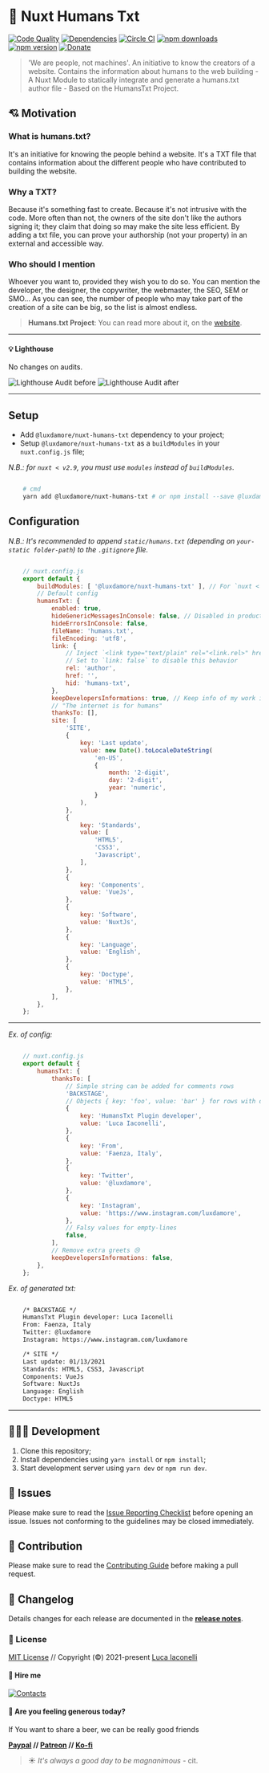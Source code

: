 # 🔌 Nuxt Humans Txt

[![Code Quality][quality-src]][quality-href]
[![Dependencies][dependencies-src]][dependencies-href]
[![Circle CI][circle-ci-src]][circle-ci-href]
[![npm downloads][npm-downloads-src]][npm-downloads-href]
[![npm version][npm-version-src]][npm-version-href]
[![Donate][paypal-donate-src]][paypal-donate-href]

[quality-src]: https://img.shields.io/badge/code%20quality-A-informational?style=flat
[quality-href]: https://luxdamore.github.io/nuxt-humans-txt/

[dependencies-src]: https://img.shields.io/badge/dependencies-up%20to%20date-darkgreen.svg?style=flat
[dependencies-href]: https://npmjs.com/package/@luxdamore/nuxt-humans-txt

[circle-ci-src]: https://img.shields.io/circleci/project/github/LuXDAmore/nuxt-humans-txt.svg?style=flat&color=darkgreen
[circle-ci-href]: https://circleci.com/gh/LuXDAmore/nuxt-humans-txt

[npm-downloads-src]: https://img.shields.io/npm/dt/@luxdamore/nuxt-humans-txt.svg?style=flat&color=orange
[npm-downloads-href]: https://npmjs.com/package/@luxdamore/nuxt-humans-txt

[npm-version-src]: https://img.shields.io/npm/v/@luxdamore/nuxt-humans-txt/latest.svg?style=flat&color=orange
[npm-version-href]: https://npmjs.com/package/@luxdamore/nuxt-humans-txt

[paypal-donate-src]: https://img.shields.io/badge/paypal-donate-black.svg?style=flat
[paypal-donate-href]: https://www.paypal.me/luxdamore

> 'We are people, not machines'. An initiative to know the creators of a website. Contains the information about humans to the web building - A Nuxt Module to statically integrate and generate a humans.txt author file - Based on the HumansTxt Project.

## 💘 Motivation

### What is humans.txt?

It's an initiative for knowing the people behind a website. It's a TXT file that contains information about the different people who have contributed to building the website.

### Why a TXT?

Because it's something fast to create. Because it's not intrusive with the code. More often than not, the owners of the site don't like the authors signing it; they claim that doing so may make the site less efficient. By adding a txt file, you can prove your authorship (not your property) in an external and accessible way.

### Who should I mention

Whoever you want to, provided they wish you to do so. You can mention the developer, the designer, the copywriter, the webmaster, the SEO, SEM or SMO...
As you can see, the number of people who may take part of the creation of a site can be big, so the list is almost endless.

> **Humans.txt Project**: You can read more about it, on the [website](http://humanstxt.org/).

___

#### 💡 Lighthouse

No changes on audits.

![Lighthouse Audit before](./src/static/lighthouse/before.jpg)
![Lighthouse Audit after](./src/static/lighthouse/after.jpg)

___

## Setup

- Add `@luxdamore/nuxt-humans-txt` dependency to your project;
- Setup `@luxdamore/nuxt-humans-txt` as a `buildModules` in your `nuxt.config.js` file;

*N.B.: for `nuxt < v2.9`, you must use `modules` instead of `buildModules`.*

```bash

    # cmd
    yarn add @luxdamore/nuxt-humans-txt # or npm install --save @luxdamore/nuxt-humans-txt

```

## Configuration

*N.B.: It's recommended to append `static/humans.txt` (depending on `your-static folder-path`) to the `.gitignore` file.*

```js

    // nuxt.config.js
    export default {
        buildModules: [ '@luxdamore/nuxt-humans-txt' ], // For `nuxt < v2.9`, you must use `modules` instead of `buildModules`
        // Default config
        humansTxt: {
            enabled: true,
            hideGenericMessagesInConsole: false, // Disabled in production
            hideErrorsInConsole: false,
            fileName: 'humans.txt',
            fileEncoding: 'utf8',
            link: {
                // Inject `<link type="text/plain" rel="<link.rel>" href="<link.href><filename>" />` inside the `head`
                // Set to `link: false` to disable this behavior
                rel: 'author',
                href: '',
                hid: 'humans-txt',
            },
            keepDevelopersInformations: true, // Keep info of my work in your `humans.txt` file 😍
            // "The internet is for humans"
            thanksTo: [],
            site: [
                'SITE',
                {
                    key: 'Last update',
                    value: new Date().toLocaleDateString(
                        'en-US',
                        {
                            month: '2-digit',
                            day: '2-digit',
                            year: 'numeric',
                        }
                    ),
                },
                {
                    key: 'Standards',
                    value: [
                        'HTML5',
                        'CSS3',
                        'Javascript',
                    ],
                },
                {
                    key: 'Components',
                    value: 'VueJs',
                },
                {
                    key: 'Software',
                    value: 'NuxtJs',
                },
                {
                    key: 'Language',
                    value: 'English',
                },
                {
                    key: 'Doctype',
                    value: 'HTML5',
                },
            ],
        },
    };

```

___

*Ex. of config:*

```js

    // nuxt.config.js
    export default {
        humansTxt: {
            thanksTo: [
                // Simple string can be added for comments rows
                'BACKSTAGE',
                // Objects { key: 'foo', value: 'bar' } for rows with different values
                {
                    key: 'HumansTxt Plugin developer',
                    value: 'Luca Iaconelli',
                },
                {
                    key: 'From',
                    value: 'Faenza, Italy',
                },
                {
                    key: 'Twitter',
                    value: '@luxdamore',
                },
                {
                    key: 'Instagram',
                    value: 'https://www.instagram.com/luxdamore',
                },
                // Falsy values for empty-lines
                false,
            ],
            // Remove extra greets 😢
            keepDevelopersInformations: false,
        },
    };

```

*Ex. of generated txt:*

```txt

    /* BACKSTAGE */
    HumansTxt Plugin developer: Luca Iaconelli
    From: Faenza, Italy
    Twitter: @luxdamore
    Instagram: https://www.instagram.com/luxdamore

    /* SITE */
    Last update: 01/13/2021
    Standards: HTML5, CSS3, Javascript
    Components: VueJs
    Software: NuxtJs
    Language: English
    Doctype: HTML5

```

___

## 👨🏻‍💻 Development

1. Clone this repository;
2. Install dependencies using `yarn install` or `npm install`;
3. Start development server using `yarn dev` or `npm run dev`.

## 🐞 Issues

Please make sure to read the [Issue Reporting Checklist](/.github/ISSUE_TEMPLATE/bug_report.md) before opening an issue. Issues not conforming to the guidelines may be closed immediately.

## 👥 Contribution

Please make sure to read the [Contributing Guide](/.github/ISSUE_TEMPLATE/feature_request.md) before making a pull request.

## 📖 Changelog

Details changes for each release are documented in the [**release notes**](./CHANGELOG.md).

### 📃 License

[MIT License](./LICENSE) // Copyright (©) 2021-present [Luca Iaconelli](https://lucaiaconelli.it)

#### 💼 Hire me

[![Contacts](https://img.shields.io/badge/Contact%20Me-Let's%20Talk-informational?style=social&logo=minutemailer)](https://lucaiaconelli.it)

#### 💸 Are you feeling generous today?

If You want to share a beer, we can be really good friends

__[Paypal][paypal-donate-href] // [Patreon](https://www.patreon.com/luxdamore) // [Ko-fi](https://ko-fi.com/luxdamore)__

> ☀ _It's always a good day to be magnanimous_ - cit.

